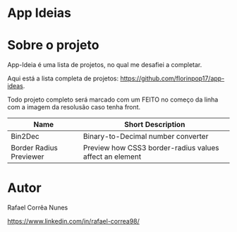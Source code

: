 # App Ideias

# Sobre o projeto
App-Ideia é uma lista de projetos, no qual me desafiei a completar.

Aqui está a lista completa de projetos: https://github.com/florinpop17/app-ideas.

Todo projeto completo será marcado com um FEITO no começo da linha com a imagem da resolusão caso tenha front.


 Name                                                                               | Short Description                                           
| --------------------------------------------------------------------------------- | ----------------------------------------------------------
| Bin2Dec                                                                           | Binary-to-Decimal number converter                         
| Border Radius Previewer                                                           | Preview how CSS3 border-radius values affect an element  

# Autor

Rafael Corrêa Nunes

https://www.linkedin.com/in/rafael-correa98/
